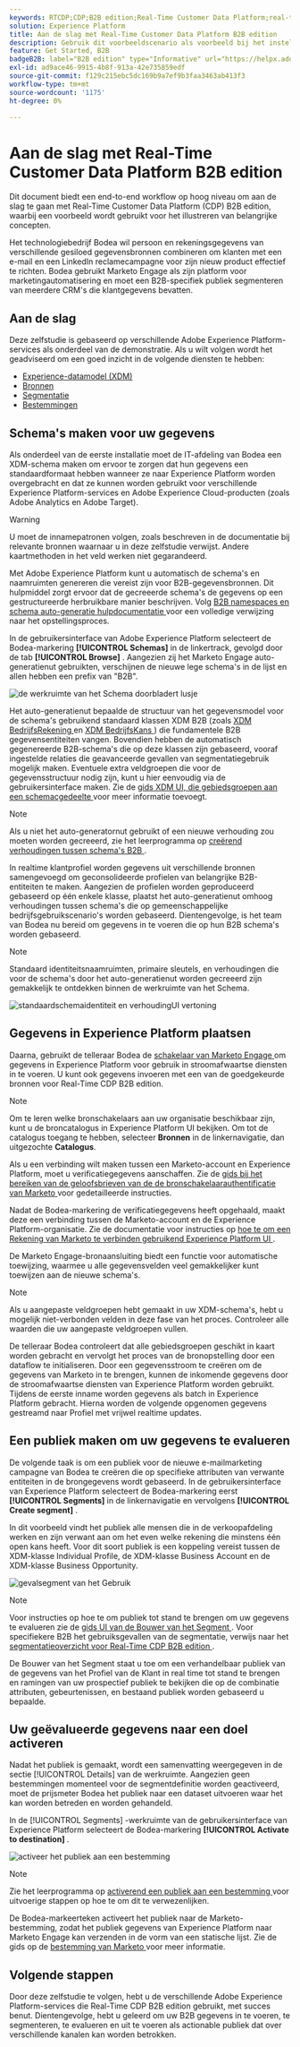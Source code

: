 ```yaml
---
keywords: RTCDP;CDP;B2B edition;Real-Time Customer Data Platform;real-time platform voor klantgegevens;real-time cdp;b2b;cdp
solution: Experience Platform
title: Aan de slag met Real-Time Customer Data Platform B2B edition
description: Gebruik dit voorbeeldscenario als voorbeeld bij het instellen van uw implementatie van Adobe Real-Time Customer Data Platform B2B edition.
feature: Get Started, B2B
badgeB2B: label="B2B edition" type="Informative" url="https://helpx.adobe.com/nl/legal/product-descriptions/real-time-customer-data-platform-b2b-edition-prime-and-ultimate-packages.html newtab=true"
exl-id: ad9ace46-9915-4b8f-913a-42e735859edf
source-git-commit: f129c215ebc5dc169b9a7ef9b3faa3463ab413f3
workflow-type: tm+mt
source-wordcount: '1175'
ht-degree: 0%

---
```


# Aan de slag met Real-Time Customer Data Platform B2B edition

Dit document biedt een end-to-end workflow op hoog niveau om aan de slag te gaan met Real-Time Customer Data Platform (CDP) B2B edition, waarbij een voorbeeld wordt gebruikt voor het illustreren van belangrijke concepten.

Het technologiebedrijf Bodea wil persoon en rekeningsgegevens van verschillende gesiloed gegevensbronnen combineren om klanten met een e-mail en een LinkedIn reclamecampagne voor zijn nieuw product effectief te richten. Bodea gebruikt Marketo Engage als zijn platform voor marketingautomatisering en moet een B2B-specifiek publiek segmenteren van meerdere CRM&#39;s die klantgegevens bevatten.

## Aan de slag

Deze zelfstudie is gebaseerd op verschillende Adobe Experience Platform-services als onderdeel van de demonstratie. Als u wilt volgen wordt het geadviseerd om een goed inzicht in de volgende diensten te hebben:

- [Experience-datamodel (XDM)](../xdm/home.md)
- [Bronnen](../sources/home.md)
- [Segmentatie](../segmentation/home.md)
- [Bestemmingen](../destinations/home.md)

## Schema&#39;s maken voor uw gegevens

Als onderdeel van de eerste installatie moet de IT-afdeling van Bodea een XDM-schema maken om ervoor te zorgen dat hun gegevens een standaardformaat hebben wanneer ze naar Experience Platform worden overgebracht en dat ze kunnen worden gebruikt voor verschillende Experience Platform-services en Adobe Experience Cloud-producten (zoals Adobe Analytics en Adobe Target).

>[!WARNING]
>
>U moet de innamepatronen volgen, zoals beschreven in de documentatie bij relevante bronnen waarnaar u in deze zelfstudie verwijst. Andere kaartmethoden in het veld werken niet gegarandeerd.

Met Adobe Experience Platform kunt u automatisch de schema&#39;s en naamruimten genereren die vereist zijn voor B2B-gegevensbronnen. Dit hulpmiddel zorgt ervoor dat de gecreeerde schema&#39;s de gegevens op een gestructureerde herbruikbare manier beschrijven. Volg [ B2B namespaces en schema auto-generatie hulpdocumentatie ](../sources/connectors/adobe-applications/marketo/marketo-namespaces.md) voor een volledige verwijzing naar het opstellingsproces.

In de gebruikersinterface van Adobe Experience Platform selecteert de Bodea-markering **[!UICONTROL Schemas]** in de linkertrack, gevolgd door de tab **[!UICONTROL Browse]** . Aangezien zij het Marketo Engage auto-generatienut gebruikten, verschijnen de nieuwe lege schema&#39;s in de lijst en allen hebben een prefix van &quot;B2B&quot;.

![ de werkruimte van het Schema doorbladert lusje ](./assets/b2b-tutorial/empty-b2b-schemas.png)

Het auto-generatienut bepaalde de structuur van het gegevensmodel voor de schema&#39;s gebruikend standaard klassen XDM B2B (zoals [ XDM BedrijfsRekening ](../xdm/classes/b2b/business-account.md) en [ XDM BedrijfsKans ](../xdm/classes/b2b/business-opportunity.md)) die fundamentele B2B gegevensentiteiten vangen. Bovendien hebben de automatisch gegenereerde B2B-schema&#39;s die op deze klassen zijn gebaseerd, vooraf ingestelde relaties die geavanceerde gevallen van segmentatiegebruik mogelijk maken. Eventuele extra veldgroepen die voor de gegevensstructuur nodig zijn, kunt u hier eenvoudig via de gebruikersinterface maken. Zie de [ gids XDM UI, die gebiedsgroepen aan een schemacgedeelte ](../xdm/ui/resources/schemas.md#add-field-groups) voor meer informatie toevoegt.

>[!NOTE]
> 
>Als u niet het auto-generatornut gebruikt of een nieuwe verhouding zou moeten worden gecreeerd, zie het leerprogramma op [ creërend verhoudingen tussen schema&#39;s B2B ](../xdm/tutorials/relationship-b2b.md).

In realtime klantprofiel worden gegevens uit verschillende bronnen samengevoegd om geconsolideerde profielen van belangrijke B2B-entiteiten te maken. Aangezien de profielen worden geproduceerd gebaseerd op één enkele klasse, plaatst het auto-generatienut omhoog verhoudingen tussen schema&#39;s die op gemeenschappelijke bedrijfsgebruikscenario&#39;s worden gebaseerd. Dientengevolge, is het team van Bodea nu bereid om gegevens in te voeren die op hun B2B schema&#39;s worden gebaseerd.

>[!NOTE]
> 
>Standaard identiteitsnaamruimten, primaire sleutels, en verhoudingen die voor de schema&#39;s door het auto-generatienut worden gecreeerd zijn gemakkelijk te ontdekken binnen de werkruimte van het Schema.
>
>![ standaardschemaidentiteit en verhoudingUI vertoning ](./assets/b2b-tutorial/schema-identity-relationship.png)

## Gegevens in Experience Platform plaatsen

Daarna, gebruikt de telleraar Bodea de [ schakelaar van Marketo Engage ](../sources/connectors/adobe-applications/marketo/marketo.md) om gegevens in Experience Platform voor gebruik in stroomafwaartse diensten in te voeren. U kunt ook gegevens invoeren met een van de goedgekeurde bronnen voor Real-Time CDP B2B edition.

>[!NOTE]
> 
>Om te leren welke bronschakelaars aan uw organisatie beschikbaar zijn, kunt u de broncatalogus in Experience Platform UI bekijken. Om tot de catalogus toegang te hebben, selecteer **Bronnen** in de linkernavigatie, dan uitgezochte **Catalogus**.

Als u een verbinding wilt maken tussen een Marketo-account en Experience Platform, moet u verificatiegegevens aanschaffen. Zie de [ gids bij het bereiken van de geloofsbrieven van de de bronschakelaarauthentificatie van Marketo ](../sources/connectors/adobe-applications/marketo/marketo-auth.md) voor gedetailleerde instructies.

Nadat de Bodea-markering de verificatiegegevens heeft opgehaald, maakt deze een verbinding tussen de Marketo-account en de Experience Platform-organisatie. Zie de documentatie voor instructies op [ hoe te om een Rekening van Marketo te verbinden gebruikend Experience Platform UI ](../sources/tutorials/ui/create/adobe-applications/marketo.md).

De Marketo Engage-bronaansluiting biedt een functie voor automatische toewijzing, waarmee u alle gegevensvelden veel gemakkelijker kunt toewijzen aan de nieuwe schema&#39;s.

>[!NOTE]
> 
>Als u aangepaste veldgroepen hebt gemaakt in uw XDM-schema&#39;s, hebt u mogelijk niet-verbonden velden in deze fase van het proces. Controleer alle waarden die uw aangepaste veldgroepen vullen.

De telleraar Bodea controleert dat alle gebiedsgroepen geschikt in kaart worden gebracht en vervolgt het proces van de bronopstelling door een dataflow te initialiseren. Door een gegevensstroom te creëren om de gegevens van Marketo in te brengen, kunnen de inkomende gegevens door de stroomafwaartse diensten van Experience Platform worden gebruikt. Tijdens de eerste inname worden gegevens als batch in Experience Platform gebracht. Hierna worden de volgende opgenomen gegevens gestreamd naar Profiel met vrijwel realtime updates.

## Een publiek maken om uw gegevens te evalueren

De volgende taak is om een publiek voor de nieuwe e-mailmarketing campagne van Bodea te creëren die op specifieke attributen van verwante entiteiten in de brongegevens wordt gebaseerd. In de gebruikersinterface van Experience Platform selecteert de Bodea-markering eerst **[!UICONTROL Segments]** in de linkernavigatie en vervolgens **[!UICONTROL Create segment]** .

In dit voorbeeld vindt het publiek alle mensen die in de verkoopafdeling werken en zijn verwant aan om het even welke rekening die minstens één open kans heeft. Voor dit soort publiek is een koppeling vereist tussen de XDM-klasse Individual Profile, de XDM-klasse Business Account en de XDM-klasse Business Opportunity.

![ gevalsegment van het Gebruik ](./assets/b2b-tutorial/use-case-segment.png)

>[!NOTE]
> 
>Voor instructies op hoe te om publiek tot stand te brengen om uw gegevens te evalueren zie de [ gids UI van de Bouwer van het Segment ](../segmentation/ui/segment-builder.md). Voor specifiekere B2B het gebruiksgevallen van de segmentatie, verwijs naar het [ segmentatieoverzicht voor Real-Time CDP B2B edition ](./segmentation/b2b.md).

De Bouwer van het Segment staat u toe om een verhandelbaar publiek van de gegevens van het Profiel van de Klant in real time tot stand te brengen en ramingen van uw prospectief publiek te bekijken die op de combinatie attributen, gebeurtenissen, en bestaand publiek worden gebaseerd u bepaalde.

## Uw geëvalueerde gegevens naar een doel activeren

Nadat het publiek is gemaakt, wordt een samenvatting weergegeven in de sectie [!UICONTROL Details] van de werkruimte. Aangezien geen bestemmingen momenteel voor de segmentdefinitie worden geactiveerd, moet de prijsmeter Bodea het publiek naar een dataset uitvoeren waar het kan worden betreden en worden gehandeld.

In de [!UICONTROL Segments] -werkruimte van de gebruikersinterface van Experience Platform selecteert de Bodea-markering **[!UICONTROL Activate to destination]** .

![ activeer het publiek aan een bestemming ](./assets/b2b-tutorial/activate-to-destination.png)

>[!NOTE]
> 
>Zie het leerprogramma op [ activerend een publiek aan een bestemming ](https://experienceleague.adobe.com/docs/marketo/using/product-docs/core-marketo-concepts/smart-lists-and-static-lists/static-lists/push-an-adobe-experience-cloud-segment-to-a-marketo-static-list.html?lang=nl-NL) voor uitvoerige stappen op hoe te om dit te verwezenlijken.

De Bodea-markeerteken activeert het publiek naar de Marketo-bestemming, zodat het publiek gegevens van Experience Platform naar Marketo Engage kan verzenden in de vorm van een statische lijst. Zie de gids op de [ bestemming van Marketo ](https://experienceleague.adobe.com/docs/experience-platform/destinations/catalog/adobe/marketo-engage.html?lang=nl-NL) voor meer informatie.

## Volgende stappen

Door deze zelfstudie te volgen, hebt u de verschillende Adobe Experience Platform-services die Real-Time CDP B2B edition gebruikt, met succes benut. Dientengevolge, hebt u geleerd om uw B2B gegevens in te voeren, te segmenteren, te evalueren en uit te voeren als actionable publiek dat over verschillende kanalen kan worden betrokken.
